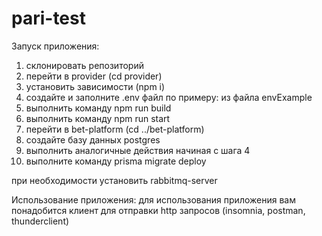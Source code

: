 # pari-test

Запуск приложения:
1) склонировать репозиторий
2) перейти в provider (cd provider)
3) установить зависимости (npm i)
4) создайте и заполните .env файл по примеру: из файла envExample
5) выполнить команду npm run build
6) выполнить команду npm run start
7) перейти в bet-platform (cd ../bet-platform)
8) создайте базу данных postgres
9) выполнить аналогичные действия начиная с шага 4
10) выполните команду prisma migrate deploy

при необходимости установить rabbitmq-server

Использование приложения:
для использования приложения вам понадобится клиент для отправки http запросов (insomnia, postman, thunderclient)
